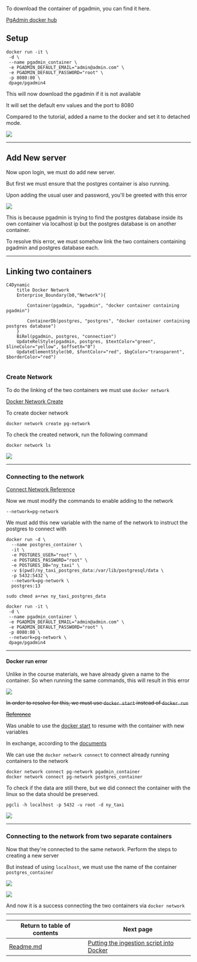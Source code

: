 To download the container of pgadmin, you can find it here.

[PgAdmin docker hub](https://hub.docker.com/r/dpage/pgadmin4/)

## Setup

```shell
docker run -it \
 -d \
 --name pgadmin_container \
 -e PGADMIN_DEFAULT_EMAIL="admin@admin.com" \
 -e PGADMIN_DEFAULT_PASSWORD="root" \
 -p 8080:80 \
 dpage/pgadmin4
```

This will now download the pgadmin if it is not available

It will set the default env values and the port to 8080

Compared to the tutorial, added a name to the docker and set it to detached mode.

![](https://i.imgur.com/tBgYlSV.png)

---

## Add New server

Now upon login, we must do add new server.

But first we must ensure that the postgres container is also running.

Upon adding the usual user and password, you'll be greeted with this error

![](https://i.imgur.com/y2PHFTN.png)

This is because pgadmin is trying to find the postgres database inside its own container via
localhost ip but the postgres database is on another container.

To resolve this error, we must somehow link the two containers containing
pgadmin and postgres database each.

---

## Linking two containers

```mermaid
C4Dynamic
    title Docker Network
    Enterprise_Boundary(b0,"Network"){
    
        Container(pgadmin, "pgadmin", "docker container containing pgadmin")
        
        ContainerDb(postgres, "postgres", "docker container containing postgres database")
    }
    BiRel(pgadmin, postgres, "connection")
    UpdateRelStyle(pgadmin, postgres, $textColor="green", $lineColor="yellow", $offsetX="0")
    UpdateElementStyle(b0, $fontColor="red", $bgColor="transparent", $borderColor="red")
    
```

### Create Network

To do the linking of the two containers we must use `docker network`

[Docker Network Create](https://docs.docker.com/engine/reference/commandline/network_create/)

To create docker network

```shell
docker network create pg-network
```

To check the created network, run the following command

```shell
docker network ls
```

![](https://i.imgur.com/b45ak6F.png)

---

### Connecting to the network

[Connect Network Reference](https://docs.docker.com/engine/reference/commandline/network_create/#examples)

Now we must modify the commands to enable adding to the network

`--network=pg-network`

We must add this new variable with the name of the network to instruct
the postgres to connect with

```shell
docker run -d \
  --name postgres_container \
  -it \
  -e POSTGRES_USER="root" \
  -e POSTGRES_PASSWORD="root" \
  -e POSTGRES_DB="ny_taxi" \
  -v $(pwd)/ny_taxi_postgres_data:/var/lib/postgresql/data \
  -p 5432:5432 \
  --network=pg-network \
  postgres:13

sudo chmod a+rwx ny_taxi_postgres_data
```

```shell
docker run -it \
 -d \
 --name pgadmin_container \
 -e PGADMIN_DEFAULT_EMAIL="admin@admin.com" \
 -e PGADMIN_DEFAULT_PASSWORD="root" \
 -p 8080:80 \
 --network=pg-network \
 dpage/pgadmin4
```

---

#### Docker run error

Unlike in the course materials, we have already given a name to the container.
So when running the same commands, this will result in this error

![](https://i.imgur.com/ZxebyVA.png)

~~In order to resolve for this, we must use `docker start` instead of `docker run`~~

~~[Reference](https://www.baeldung.com/ops/docker-name-already-in-use#restarting_container)~~

Was unable to use the [docker start](https://docs.docker.com/engine/reference/commandline/start/) to resume with the
container with new variables

In exchange, according to
the [documents](https://docs.docker.com/engine/reference/commandline/network_connect/#examples)

We can use the `docker network connect` to connect already running containers to the network

```shell
docker network connect pg-network pgadmin_container
docker network connect pg-network postgres_container
```

To check if the data are still there, but we did connect the container with the linux so the data should be preserved.

```shell
pgcli -h localhost -p 5432 -u root -d ny_taxi
```

![](https://i.imgur.com/M4cHYmV.png)

---

### Connecting to the network from two separate containers

Now that they're connected to the same network. Perform the steps to creating a new server

But instead of using `localhost`, we must use the name of the container `postgres_container`

![](https://i.imgur.com/B7i7zvp.png)

![](https://i.imgur.com/mUKtrio.png)

And now it is a success connecting the two containers via `docker network`

---

| Return to table of contents | Next page                                                                             |
|-----------------------------|---------------------------------------------------------------------------------------|
| [Readme.md](README.md)      | [Putting the ingestion script into Docker](1_2_4_Dockerizing_the_Ingestion_Script.md) |